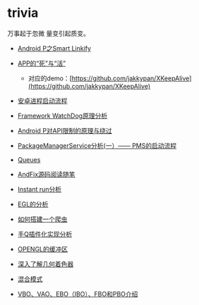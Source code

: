 # trivia

万事起于忽微 量变引起质变。

* [Android P之Smart Linkify](SmartLinkify.md)

* [APP的“死”与“活”](APP存活.md)
  * 对应的demo：[https://github.com/jakkypan/XKeepAlive](https://github.com/jakkypan/XKeepAlive)
  
* [安卓进程启动流程](安卓进程启动流程.md)

* [Framework WatchDog原理分析](WatchDog原理分析.md)

* [Android P对API限制的原理与绕过](安卓P对API限制的原理与绕过.md)

* [PackageManagerService分析(一）—— PMS的启动流程](PMS启动流程.md)

* [Queues](Queues.kt)

* [AndFix源码阅读随笔](AndFix源码阅读随笔.md)

* [Instant run分析](InstantRun分析.md)

* [EGL的分析](关于EGL.md)

* [如何搭建一个爬虫](如何搭建一个爬虫.md)

* [手Q插件化实现分析](手Q插件化实现分析.md)

* [OPENGL的缓冲区](opengl的缓冲区.md)

* [深入了解几何着色器](深入了解几何着色器.md)

* [混合模式](混合模式.md)

* [VBO、VAO、EBO（IBO）、FBO和PBO介绍](VBO、VAO、EBO（IBO）、FBO和PBO介绍.md)